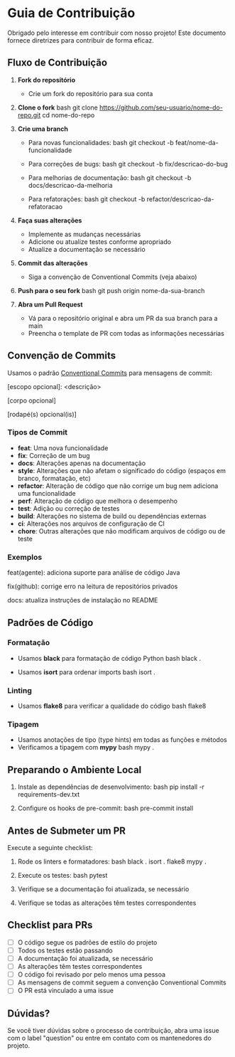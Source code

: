 # Guia de Contribuição

Obrigado pelo interesse em contribuir com nosso projeto! Este documento fornece diretrizes para contribuir de forma eficaz.

## Fluxo de Contribuição

1. **Fork do repositório**
   - Crie um fork do repositório para sua conta

2. **Clone o fork**
   bash
   git clone https://github.com/seu-usuario/nome-do-repo.git
   cd nome-do-repo
   

3. **Crie uma branch**
   - Para novas funcionalidades:
     bash
     git checkout -b feat/nome-da-funcionalidade
     
   - Para correções de bugs:
     bash
     git checkout -b fix/descricao-do-bug
     
   - Para melhorias de documentação:
     bash
     git checkout -b docs/descricao-da-melhoria
     
   - Para refatorações:
     bash
     git checkout -b refactor/descricao-da-refatoracao
     

4. **Faça suas alterações**
   - Implemente as mudanças necessárias
   - Adicione ou atualize testes conforme apropriado
   - Atualize a documentação se necessário

5. **Commit das alterações**
   - Siga a convenção de Conventional Commits (veja abaixo)

6. **Push para o seu fork**
   bash
   git push origin nome-da-sua-branch
   

7. **Abra um Pull Request**
   - Vá para o repositório original e abra um PR da sua branch para a main
   - Preencha o template de PR com todas as informações necessárias

## Convenção de Commits

Usamos o padrão [Conventional Commits](https://www.conventionalcommits.org/) para mensagens de commit:


<tipo>[escopo opcional]: <descrição>

[corpo opcional]

[rodapé(s) opcional(is)]


### Tipos de Commit

- **feat**: Uma nova funcionalidade
- **fix**: Correção de um bug
- **docs**: Alterações apenas na documentação
- **style**: Alterações que não afetam o significado do código (espaços em branco, formatação, etc)
- **refactor**: Alteração de código que não corrige um bug nem adiciona uma funcionalidade
- **perf**: Alteração de código que melhora o desempenho
- **test**: Adição ou correção de testes
- **build**: Alterações no sistema de build ou dependências externas
- **ci**: Alterações nos arquivos de configuração de CI
- **chore**: Outras alterações que não modificam arquivos de código ou de teste

### Exemplos


feat(agente): adiciona suporte para análise de código Java

fix(github): corrige erro na leitura de repositórios privados

docs: atualiza instruções de instalação no README


## Padrões de Código

### Formatação

- Usamos **black** para formatação de código Python
  bash
  black .
  

- Usamos **isort** para ordenar imports
  bash
  isort .
  

### Linting

- Usamos **flake8** para verificar a qualidade do código
  bash
  flake8
  

### Tipagem

- Usamos anotações de tipo (type hints) em todas as funções e métodos
- Verificamos a tipagem com **mypy**
  bash
  mypy .
  

## Preparando o Ambiente Local

1. Instale as dependências de desenvolvimento:
   bash
   pip install -r requirements-dev.txt
   

2. Configure os hooks de pre-commit:
   bash
   pre-commit install
   

## Antes de Submeter um PR

Execute a seguinte checklist:

1. Rode os linters e formatadores:
   bash
   black .
   isort .
   flake8
   mypy .
   

2. Execute os testes:
   bash
   pytest
   

3. Verifique se a documentação foi atualizada, se necessário

4. Verifique se todas as alterações têm testes correspondentes

## Checklist para PRs

- [ ] O código segue os padrões de estilo do projeto
- [ ] Todos os testes estão passando
- [ ] A documentação foi atualizada, se necessário
- [ ] As alterações têm testes correspondentes
- [ ] O código foi revisado por pelo menos uma pessoa
- [ ] As mensagens de commit seguem a convenção Conventional Commits
- [ ] O PR está vinculado a uma issue

## Dúvidas?

Se você tiver dúvidas sobre o processo de contribuição, abra uma issue com o label "question" ou entre em contato com os mantenedores do projeto.